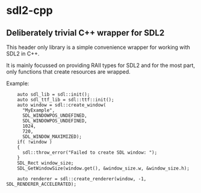 # sdl2-cpp
## Deliberately trivial C++ wrapper for SDL2

This header only library is a simple convenience wrapper for working with SDL2 in C++.

It is mainly focussed on providing RAII types for SDL2 and for the most part, only functions that create resources are wrapped.

Example:
```
    auto sdl_lib = sdl::init();
    auto sdl_ttf_lib = sdl::ttf::init();
    auto window = sdl::create_window(
      "MyExample",
      SDL_WINDOWPOS_UNDEFINED,
      SDL_WINDOWPOS_UNDEFINED,
      1024,
      720,
      SDL_WINDOW_MAXIMIZED);
    if( !window )
    {
      sdl::throw_error("Failed to create SDL window: ");
    }
    SDL_Rect window_size;
    SDL_GetWindowSize(window.get(), &window_size.w, &window_size.h);

    auto renderer = sdl::create_renderer(window, -1, SDL_RENDERER_ACCELERATED);

```
